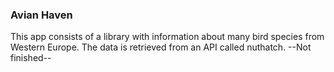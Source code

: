 ### Avian Haven
This app consists of a library with information about many bird species from Western Europe. 
The data is retrieved from an API called nuthatch. --Not finished--
